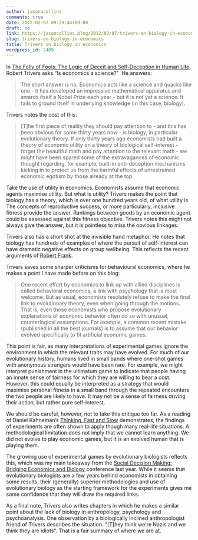 ```yaml
---
author: jasonacollins
comments: true
date: 2012-02-07 09:29:44+00:00
draft: no
link: https://jasoncollins.blog/2012/02/07/trivers-on-biology-in-economics/
slug: trivers-on-biology-in-economics
title: Trivers on biology in economics
wordpress_id: 2409
---
```


In [The Folly of Fools: The Logic of Deceit and Self-Deception in Human Life](https://jasoncollins.blog/2012/02/03/triverss-the-folly-of-fools/), Robert Trivers asks “Is economics a science?”  He answers:


<blockquote>The short answer is no. Economics acts like a science and quacks like one - it has developed an impressive mathematical apparatus and awards itself a Nobel Prize each year - but it is not yet a science. It fails to ground itself in underlying knowledge (in this case, biology).</blockquote>


Trivers notes the cost of this:


<blockquote>[T]he first piece of reality they should pay attention to - and this has been obvious for some thirty years now - is biology, in particular evolutionary theory. If only thirty years ago economists had built a theory of economic utility on a theory of biological self-interest - forget the beautiful math and pay attention to the relevant math - we might have been spared some of the extravagances of economic thought regarding, for example, built-in anti-deception mechanisms kicking in to protect us from the harmful effects of unrestrained economic egotism by those already at the top.</blockquote>


Take the use of utility in economics. Economists assume that economic agents maximise utility. But what is utility? Trivers makes the point that biology has a theory, which is over one hundred years old, of what utility is. The concepts of reproductive success, or more particularly, inclusive fitness provide the answer. Rankings between goods by an economic agent could be assessed against this fitness objective. Trivers notes this might not always give the answer, but it is pointless to miss the obvious linkages.

Trivers also has a short shot at the invisible hand metaphor. He notes that biology has hundreds of examples of where the pursuit of self-interest can have dramatic negative effects on group wellbeing. This reflects the recent arguments of [Robert Frank](https://jasoncollins.blog/2011/10/franks-the-darwin-economy/).

Trivers saves some sharper criticisms for behavioural economics, where he makes a point I have made before on this blog:


<blockquote>One recent effort by economics to link up with allied disciplines is called behavioral economics, a link with psychology that is most welcome. But as usual, economists resolutely refuse to make the final link to evolutionary theory, even when going through the motions. That is, even those economists who propose evolutionary explanations of economic behavior often do so with unusual, counterlogical assumptions. For example, a common recent mistake (published in all the best journals) is to assume that our behavior evolved specifically to fit artificial economic games.</blockquote>


This point is fair, as many interpretations of experimental games ignore the environment in which the relevant traits may have evolved. For much of our evolutionary history, humans lived in small bands where one-shot games with anonymous strangers would have been rare. For example, we might interpret punishment in the ultimatum game to indicate that people having an innate sense of fairness for which they are willing to bear a cost. However, this could equally be interpreted as a strategy that would maximise personal fitness in a small band through the repeated encounters the two people are likely to have. It may not be a sense of fairness driving their action, but rather pure self-interest.

We should be careful, however, not to take this critique too far. As a reading of Daniel Kahneman’s [Thinking, Fast and Slow](https://jasoncollins.blog/2012/01/kahnemans-thinking-fast-and-slow/) demonstrates, the findings of experiments are often shown to apply though many real-life situations. A methodological limitation does not imply that we cannot learn anything. We did not evolve to play economic games, but it is an evolved human that is playing them.

The growing use of experimental games by evolutionary biologists reflects this, which was my main takeaway from the [Social Decision Making: Bridging Economics and Biology](https://jasoncollins.blog/2011/04/social-decision-making-bridging-economics-and-biology/) conference last year. While it seems that evolutionary biologists are a few years behind economists in obtaining some results, their (generally) superior methodologies and use of evolutionary biology as the starting framework for the experiments gives me some confidence that they will draw the required links.

As a final note, Trivers also writes chapters in which he makes a similar point about the lack of biology in anthropology, psychology and psychoanalysis. One observation by a biologically inclined anthropologist friend of Trivers describes the situation. "[T]hey think we're Nazis and we think they are idiots". That is a fair summary of where we are at.
